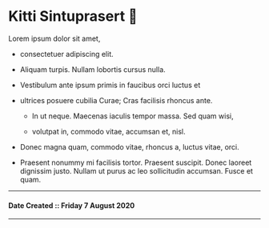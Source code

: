 # Kitti Sintuprasert 👋 #

Lorem ipsum dolor sit amet,

- consectetuer adipiscing elit.

- Aliquam turpis. Nullam lobortis cursus nulla.

- Vestibulum ante ipsum primis in faucibus orci luctus et

- ultrices posuere cubilia Curae; Cras facilisis rhoncus ante.

    - In ut neque. Maecenas iaculis tempor massa. Sed quam wisi,

    - volutpat in, commodo vitae, accumsan et, nisl.

- Donec magna quam, commodo vitae, rhoncus a, luctus vitae, orci.
- Praesent nonummy mi facilisis tortor. Praesent suscipit. Donec laoreet dignissim justo. Nullam ut purus ac leo sollicitudin accumsan. Fusce et quam.


******************************

#### Date Created :: Friday 7 August 2020 ####

******************************

<!--
**kittist/kittist** is a ✨ _special_ ✨ repository because its `README.md` (this file) appears on your GitHub profile.

Here are some ideas to get you started:

- 🔭 I’m currently working on ...
- 🌱 I’m currently learning ...
- 👯 I’m looking to collaborate on ...
- 🤔 I’m looking for help with ...
- 💬 Ask me about ...
- 📫 How to reach me: ...
- 😄 Pronouns: ...
- ⚡ Fun fact: ...
-->
